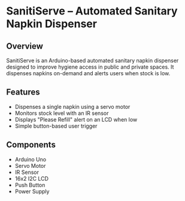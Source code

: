 # SanitiServe – Automated Sanitary Napkin Dispenser

## Overview
SanitiServe is an Arduino-based automated sanitary napkin dispenser designed to improve hygiene access in public and private spaces. 
It dispenses napkins on-demand and alerts users when stock is low.

## Features
- Dispenses a single napkin using a servo motor
- Monitors stock level with an IR sensor
- Displays "Please Refill" alert on an LCD when low
- Simple button-based user trigger

## Components
- Arduino Uno
- Servo Motor
- IR Sensor
- 16x2 I2C LCD
- Push Button
- Power Supply

